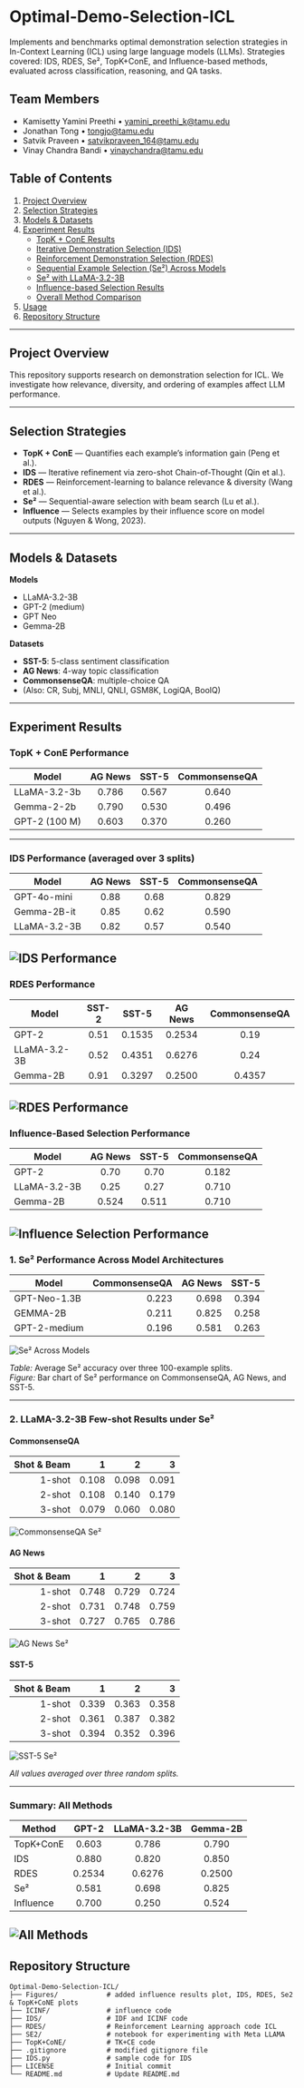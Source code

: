 # Optimal-Demo-Selection-ICL

Implements and benchmarks optimal demonstration selection strategies in In-Context Learning (ICL) using large language models (LLMs). Strategies covered: IDS, RDES, Se², TopK+ConE, and Influence-based methods, evaluated across classification, reasoning, and QA tasks.

## Team Members 
- Kamisetty Yamini Preethi • yamini_preethi_k@tamu.edu  
- Jonathan Tong • tongjo@tamu.edu  
- Satvik Praveen • satvikpraveen_164@tamu.edu  
- Vinay Chandra Bandi • vinaychandra@tamu.edu  

## Table of Contents

1. [Project Overview](#project-overview)  
2. [Selection Strategies](#selection-strategies)  
3. [Models & Datasets](#models--datasets)  
4. [Experiment Results](#experiment-results)
   - [TopK + ConE Results](#topk--cone-performance)
   - [Iterative Demonstration Selection (IDS)](#iterative-demonstration-selection-ids)
   - [Reinforcement Demonstration Selection (RDES)](#reinforcement-demonstration-selection-rdes)
   - [Sequential Example Selection (Se²) Across Models](#se²-across-models)
   - [Se² with LLaMA-3.2-3B](#se²-with-llama-3.2-3b-commonsenseqa-ag-news-sst-5)
   - [Influence-based Selection Results](#influence-based-selection-performance)
   - [Overall Method Comparison](#comparison-of-all-methods)
5. [Usage](#usage)  
6. [Repository Structure](#repository-structure)  

---

## Project Overview

This repository supports research on demonstration selection for ICL. We investigate how relevance, diversity, and ordering of examples affect LLM performance.

---

## Selection Strategies

- **TopK + ConE** — Quantifies each example’s information gain (Peng et al.).  
- **IDS** — Iterative refinement via zero-shot Chain-of-Thought (Qin et al.).  
- **RDES** — Reinforcement-learning to balance relevance & diversity (Wang et al.).  
- **Se²** — Sequential-aware selection with beam search (Lu et al.).  
- **Influence** — Selects examples by their influence score on model outputs (Nguyen & Wong, 2023).  

---

## Models & Datasets

**Models**  
- LLaMA-3.2-3B  
- GPT-2 (medium)  
- GPT Neo
- Gemma-2B

**Datasets**  
- **SST-5**: 5-class sentiment classification  
- **AG News**: 4-way topic classification  
- **CommonsenseQA**: multiple-choice QA  
- (Also: CR, Subj, MNLI, QNLI, GSM8K, LogiQA, BoolQ)

---

## Experiment Results

### TopK + ConE Performance

| Model          | AG News | SST-5 | CommonsenseQA |
| -------------- | :-----: | :---: | :-----------: |
| LLaMA-3.2-3b   |  0.786  | 0.567 |     0.640     |
| Gemma-2-2b     |  0.790  | 0.530 |     0.496     |
| GPT-2 (100 M)  |  0.603  | 0.370 |     0.260     |
---

### IDS Performance (averaged over 3 splits)

| Model         | AG News | SST-5 | CommonsenseQA |
|---------------|:-------:|:-----:|:-------------:|
| GPT-4o-mini   |  0.88   | 0.68  |     0.829     |
| Gemma-2B-it   |  0.85   | 0.62  |     0.590     |
| LLaMA-3.2-3B  |  0.82   | 0.57  |     0.540     |

![IDS Performance](Figures/IDS_results.png)
---

### RDES Performance

| Model        | SST-2  | SST-5   | AG News  | CommonsenseQA |
|--------------|:------:|:-------:|:--------:|:-------------:|
| GPT-2        |  0.51  | 0.1535  |  0.2534  |     0.19      |
| LLaMA-3.2-3B |  0.52  | 0.4351  |  0.6276  |     0.24      |
| Gemma-2B     |  0.91  | 0.3297  |  0.2500  |     0.4357    |

![RDES Performance](Figures/RDES_results.png)
---

### Influence-Based Selection Performance

| Model        | AG News | SST-5  | CommonsenseQA |
|--------------|:-------:|:-----:|:-------------:|
| GPT-2        |  0.70   | 0.70  |     0.182     |
| LLaMA-3.2-3B |  0.25   | 0.27  |     0.710     |
| Gemma-2B     |  0.524  | 0.511 |     0.710     |

![Influence Selection Performance](Figures/Influence_results_image.png)
---

### 1. Se² Performance Across Model Architectures

| Model         | CommonsenseQA | AG News | SST-5 |
|---------------|--------------:|--------:|------:|
| GPT-Neo-1.3B   |        0.223  |   0.698 | 0.394 |
| GEMMA-2B      |        0.211  |   0.825 | 0.258 |
| GPT-2-medium  |        0.196  |   0.581 | 0.263 |

![Se² Across Models](Figures/Se2_Other_models.png)

*Table:* Average Se² accuracy over three 100-example splits.  
*Figure:* Bar chart of Se² performance on CommonsenseQA, AG News, and SST-5.

---

### 2. LLaMA-3.2-3B Few-shot Results under Se²

#### CommonsenseQA

| Shot \& Beam | 1     | 2     | 3     |
|-------------:|------:|------:|------:|
| 1-shot       | 0.108 | 0.098 | 0.091 |
| 2-shot       | 0.108 | 0.140 | 0.179 |
| 3-shot       | 0.079 | 0.060 | 0.080 |

![CommonsenseQA Se²](Figures/Se2_llama_CommonsenseQA.png)

#### AG News

| Shot \& Beam |   1   |   2   |   3   |
|-------------:|------:|------:|------:|
| 1-shot       | 0.748 | 0.729 | 0.724 |
| 2-shot       | 0.731 | 0.748 | 0.759 |
| 3-shot       | 0.727 | 0.765 | 0.786 |

![AG News Se²](Figures/Se2_llama_AG_News.png)

#### SST-5

| Shot \& Beam |  1    |  2    |  3    |
|-------------:|------:|------:|------:|
| 1-shot       | 0.339 | 0.363 | 0.358 |
| 2-shot       | 0.361 | 0.387 | 0.382 |
| 3-shot       | 0.394 | 0.352 | 0.396 |

![SST-5 Se²](Figures/Se2_llama_SST5.png)

*All values averaged over three random splits.*

---
### Summary: All Methods

| Method      | GPT-2  | LLaMA-3.2-3B | Gemma-2B |
|-------------|:------:|:------------:|:--------:|
| TopK+ConE   | 0.603  |    0.786     |  0.790   |
| IDS         | 0.880  |    0.820     |  0.850   |
| RDES        | 0.2534 |    0.6276    |  0.2500  |
| Se²         | 0.581  |    0.698     |  0.825   |
| Influence   | 0.700  |    0.250     |  0.524   |

![All Methods](Figures/results_comparison.png)
---

## Repository Structure

```
Optimal-Demo-Selection-ICL/
├── Figures/            # added influence results plot, IDS, RDES, Se2 & TopK+CoNE plots
├── ICINF/              # influence code
├── IDS/                # IDF and ICINF code
├── RDES/               # Reinforcement Learning approach code ICL
├── SE2/                # notebook for experimenting with Meta LLAMA
├── TopK+CoNE/          # TK+CE code
├── .gitignore          # modified gitignore file
├── IDS.py              # sample code for IDS
├── LICENSE             # Initial commit
└── README.md           # Update README.md
```
